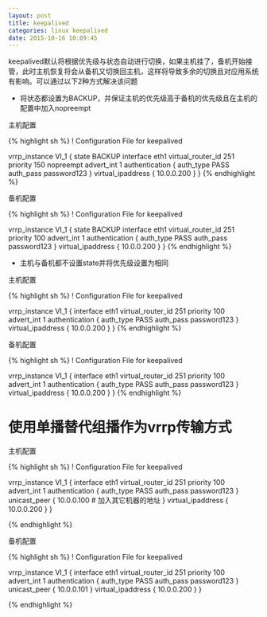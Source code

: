 ```yaml
---
layout: post
title: keepalived
categories: linux keepalived
date: 2015-10-16 10:09:45
---
```


keepalived默认将根据优先级与状态自动进行切换，如果主机挂了，备机开始接管，此时主机恢复将会从备机又切换回主机，这样将导致多余的切换且对应用系统有影响。可以通过以下2种方式解决该问题

+ 将状态都设置为BACKUP，并保证主机的优先级高于备机的优先级且在主机的配置中加入nopreempt

主机配置

{% highlight sh %}
! Configuration File for keepalived

vrrp_instance VI_1 {
    state BACKUP
    interface eth1
    virtual_router_id 251
    priority 150
    nopreempt
    advert_int 1
    authentication {
        auth_type PASS
        auth_pass password123
    }
    virtual_ipaddress {
        10.0.0.200
    }
}
{% endhighlight %}

备机配置

{% highlight sh %}
! Configuration File for keepalived

vrrp_instance VI_1 {
    state BACKUP
    interface eth1
    virtual_router_id 251
    priority 100
    advert_int 1
    authentication {
        auth_type PASS
        auth_pass password123
    }
    virtual_ipaddress {
        10.0.0.200
    }
}
{% endhighlight %}

+ 主机与备机都不设置state并将优先级设置为相同

主机配置

{% highlight sh %}
! Configuration File for keepalived

vrrp_instance VI_1 {
    interface eth1
    virtual_router_id 251
    priority 100
    advert_int 1
    authentication {
        auth_type PASS
        auth_pass password123
    }
    virtual_ipaddress {
        10.0.0.200
    }
}
{% endhighlight %}

备机配置

{% highlight sh %}
! Configuration File for keepalived

vrrp_instance VI_1 {
    interface eth1
    virtual_router_id 251
    priority 100
    advert_int 1
    authentication {
        auth_type PASS
        auth_pass password123
    }
    virtual_ipaddress {
        10.0.0.200
    }
}
{% endhighlight %}

# 使用单播替代组播作为vrrp传输方式

主机配置

{% highlight sh %}
! Configuration File for keepalived

vrrp_instance VI_1 {
    interface eth1
    virtual_router_id 251
    priority 100
    advert_int 1
    authentication {
        auth_type PASS
        auth_pass password123
    }
    unicast_peer {
        10.0.0.100  # 加入其它机器的地址
    }
    virtual_ipaddress {
        10.0.0.200
    }
}

{% endhighlight %}

备机配置

{% highlight sh %}
! Configuration File for keepalived

vrrp_instance VI_1 {
    interface eth1
    virtual_router_id 251
    priority 100
    advert_int 1
    authentication {
        auth_type PASS
        auth_pass password123
    }
    unicast_peer {
        10.0.0.101
    }
    virtual_ipaddress {
        10.0.0.200
    }
}

{% endhighlight %}